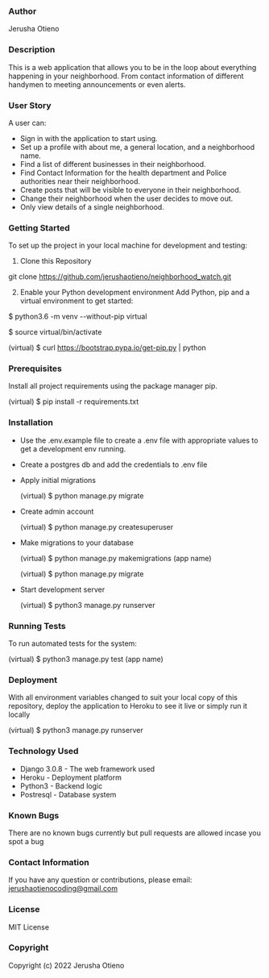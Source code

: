 ### Author
Jerusha Otieno

### Description
This is a web application that allows you to be in the loop about everything happening in your neighborhood. From contact information of different handymen to meeting announcements or even alerts.

### User Story
A user can:

* Sign in with the application to start using.
* Set up a profile with about me, a general location, and a neighborhood name.
* Find a list of different businesses in their neighborhood.
* Find Contact Information for the health department and Police authorities near their neighborhood.
* Create posts that will be visible to everyone in their neighborhood.
* Change their neighborhood when the user decides to move out.
* Only view details of a single neighborhood.

### Getting Started
To set up the project in your local machine for development and testing:

1. Clone this Repository

git clone https://github.com/jerushaotieno/neighborhood_watch.git

2. Enable your Python development environment
Add Python, pip and a virtual environment to get started:

$ python3.6 -m venv --without-pip virtual

$ source virtual/bin/activate

(virtual) $ curl https://bootstrap.pypa.io/get-pip.py | python

### Prerequisites
Install all project requirements using the package manager pip.

(virtual) $ pip install -r requirements.txt

### Installation
* Use the .env.example file to create a .env file with appropriate values to get a development env running.
* Create a postgres db and add the credentials to .env file
* Apply initial migrations

    (virtual) $ python manage.py migrate

* Create admin account

    (virtual) $ python manage.py createsuperuser

* Make migrations to your database

    (virtual) $ python manage.py makemigrations (app name)

    (virtual) $ python manage.py migrate

* Start development server

    (virtual) $ python3 manage.py runserver

### Running Tests
To run automated tests for the system:

(virtual) $ python3 manage.py test (app name)

### Deployment
With all environment variables changed to suit your local copy of this repository, deploy the application to Heroku to see it live or simply run it locally

(virtual) $ python3 manage.py runserver

### Technology Used
* Django 3.0.8 - The web framework used 
* Heroku - Deployment platform 
* Python3 - Backend logic 
* Postresql - Database system

### Known Bugs
There are no known bugs currently but pull requests are allowed incase you spot a bug

### Contact Information
If you have any question or contributions, please email: jerushaotienocoding@gmail.com

### License
MIT License

### Copyright
Copyright (c) 2022 Jerusha Otieno
